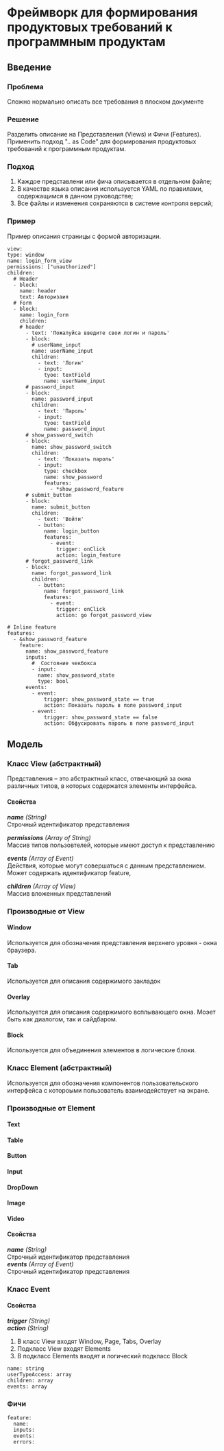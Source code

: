 # Фреймворк для формирования продуктовых требований к программным продуктам
## Введение
### Проблема
Сложно нормально описать все требования в плоском документе 
### Решение
Разделить описание на Представления (Views) и Фичи (Features). Применить подход ".. as Code" для формирования продуктовых требований к программным продуктам.
### Подход
1. Каждое представлени или фича описывается в отдельном файле;
2. В качестве языка описания используется YAML по правилами, содержащимся в данном руководстве;
3. Все файлы и изменения сохраняются в системе контроля версий;

### Пример
Пример описания страницы с формой авторизации.
~~~
view:
type: window
name: login_form_view
permissions: ["unauthorized"]
children:
  # Header
  - block:
    name: header
    text: Авторизаия
  # Form
  - block:
    name: login_form
    children:
    # header
      - text: 'Пожалуйса введите свои логин и пароль'
      - block:
        # userName_input
        name: userName_input
        children:
          - text: 'Логин'
          - input:
            tyoe: textField
            name: userName_input
      # password_input
      - block:
        name: password_input
        children:
          - text: 'Пароль'
          - input:
            tyoe: textField 
            name: password_input
      # show_password_switch
      - block:
        name: show_password_switch
        children:
          - text: 'Показать пароль'
          - input:
            type: checkbox
            name: show_password
            features:
              - *show_password_feature
      # submit_button
      - block:
        name: submit_button
        children:
          - text: 'Войти'
          - button:
            name: login_button
            features:
              - event:
                trigger: onClick
                action: login_feature
      # forgot_password_link
      - block:
        name: forgot_password_link
        children:
          - button:
            name: forgot_password_link
            features:
              - event:
                trigger: onClick
                action: go forgot_password_view

# Inline feature
features:
  - &show_password_feature
    feature:
      name: show_password_feature
      inputs: 
        #  Состояние чекбокса
        - input:
          name: show_password_state 
          type: bool
      events:
        - event:
            trigger: show_password_state == true
            action: Показать пароль в поле password_input
        - event:
            trigger: show_password_state == false
            action: Обфусировать пароль в поле password_input        

~~~

## Модель
### Класс View (абстрактный)
Представления – это абстрактный класс, отвечающий за окна различных типов, в которых содержатся элементы интерфейса.
#### Свойства
_**name** (String)_  
Строчный идентификатор представления  
  
_**permissions** (Array of String)_  
Массив типов пользовтелей, которые имеют доступ к представлению  
  
_**events** (Array of Event)_  
Действия, которые могут совершаться с данным представлением. Может содержать  идентификатор feature,  
  
_**children** (Array of View)_  
Массив вложенных представлений  

### Производные от View
#### Window 
Используется для обозначения представления верхнего уровня - окна браузера.
#### Tab
Используется для описания содержимого закладок
#### Overlay
Используется для описания содержимого всплывающего окна. Моэет быть как диалогом, так и сайдбаром.
#### Block
Используется для объединения элементов в логические блоки.

### Класс Element (абстрактный)
Используется для обозначения компонентов пользовательского интерфейса с котороыми пользователь взаимодействует на экране.

### Производные от Element
#### Text
#### Table
#### Button
#### Input
#### DropDown
#### Image
#### Video

#### Свойства
_**name** (String)_  
Строчный идентификатор представления  
_**events** (Array of Event)_  
Строчный идентификатор представления  

### Класс Event
#### Свойства
_**trigger** (String)_  
_**action** (String)_   



1. В класс View входят Window, Page, Tabs, Overlay
2. Подкласс View входят Elements
3. В подкласс Elements входят  и логический подкласс Block
~~~
name: string
userTypeAccess: array
children: array
events: array
~~~
### Фичи
~~~
feature:
  name: 
  inputs:
  events:
  errors:
~~~
